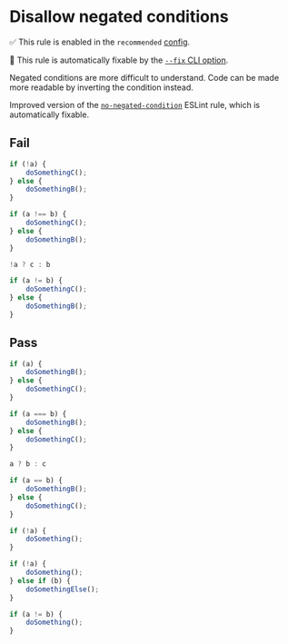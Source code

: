 # Disallow negated conditions

✅ This rule is enabled in the `recommended` [config](https://github.com/sindresorhus/eslint-plugin-unicorn#preset-configs).

🔧 This rule is automatically fixable by the [`--fix` CLI option](https://eslint.org/docs/latest/user-guide/command-line-interface#--fix).

<!-- end auto-generated rule header -->
<!-- Do not manually modify this header. Run: `npm run fix:eslint-docs` -->

Negated conditions are more difficult to understand. Code can be made more readable by inverting the condition instead.

Improved version of the [`no-negated-condition`](https://eslint.org/docs/latest/rules/no-negated-condition) ESLint rule, which is automatically fixable.

## Fail

```js
if (!a) {
	doSomethingC();
} else {
	doSomethingB();
}
```

```js
if (a !== b) {
	doSomethingC();
} else {
	doSomethingB();
}
```

```js
!a ? c : b
```

```js
if (a != b) {
	doSomethingC();
} else {
	doSomethingB();
}
```

## Pass

```js
if (a) {
	doSomethingB();
} else {
	doSomethingC();
}
```

```js
if (a === b) {
	doSomethingB();
} else {
	doSomethingC();
}
```

```js
a ? b : c
```

```js
if (a == b) {
	doSomethingB();
} else {
	doSomethingC();
}
```

```js
if (!a) {
	doSomething();
}
```

```js
if (!a) {
	doSomething();
} else if (b) {
	doSomethingElse();
}
```

```js
if (a != b) {
	doSomething();
}
```
